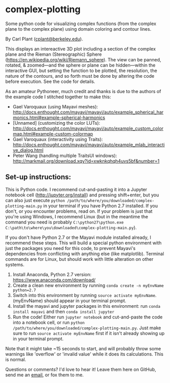 # complex-plotting
Some python code for visualizing complex functions (from the complex plane to the complex plane) using domain coloring and contour lines.

By Carl Plant (cplant@berkeley.edu).

This displays an intereactive 3D plot including a section of the complex plane and the Rieman (Stereographic) Sphere (https://en.wikipedia.org/wiki/Riemann_sphere). The view can be panned, rotated, & zoomed—and the sphere or plane can be hidden—within the interactive GUI, but setting the function to be plotted, the resolution, the nature of the contours, and so forth must be done by altering the code before execution. See the code for details. 

As an amateur Pythoneer, much credit and thanks is due to the authors of the example code I stitched together to make this:
- Gael Varoquaux (using Mayavi meshes): http://docs.enthought.com/mayavi/mayavi/auto/example_spherical_harmonics.html#example-spherical-harmonics
- [Unnamed] (customizing the color LUTs): http://docs.enthought.com/mayavi/mayavi/auto/example_custom_colormap.html#example-custom-colormap
- Gael Varoquaux (interactivity using Traits): http://docs.enthought.com/mayavi/mayavi/auto/example_mlab_interactive_dialog.html
- Peter Wang (handling multiple TraitsUI windows): http://markmail.org/download.xqy?id=xwknkqhqh4uvs5bf&number=1

## Set-up instructions:
This is Python code. I recommend cut-and-pasting it into a Jupyter notebook cell (http://jupyter.org/install) and pressing shift+enter, but you can also just execute `python /path/to/where/you/downloaded/complex-plotting-main.py` in your terminal if you have Python 2.7 installed. If you don't, or you encounter problems, read on. If your problem is just that you're using Windows, I recommend Linux (but in the meantime the command you need is probably `C:\python27\python.exe C:\path\to\where\you\downloaded\complex-plotting-main.py`).

If you don't have Python 2.7 or the Mayavi module installed already, I recommend these steps. This will build a special python environment with just the packages you need for this code, to prevent Mayavi's dependencies from conflicting with anything else (like matplotlib). Terminal commands are for Linux, but should work with little alteration on other systems.
1) Install Anaconda, Python 2.7 version: https://www.anaconda.com/download/
2) Create a clean new environment by running `conda create -n myEnvName python=2.7`
3) Switch into this environment by running `source activate myEnvName`. (myEnvName) should appear in your terminal prompt.
4) Install the mayavi and jupyter packages in this environment: run `conda install mayavi` and then `conda install jupyter`
5) Run the code! Either run `jupyter notebook` and cut-and-paste the code into a notebook cell, or run `python /path/to/where/you/downloaded/complex-plotting-main.py`. Just make sure to run `source activate myEnvName` first if it isn't already showing up in your terminal prompt.

Note that it might take ~15 seconds to start, and will probably throw some warnings like 'overflow' or 'invalid value' while it does its calculations. This is normal.

Questions or comments? I'd love to hear it! Leave them here on GitHub, send me an [email](cplant@berkeley.edu), or fox them to me.
